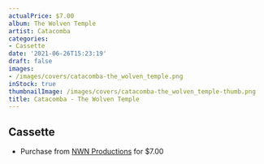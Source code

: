 ```yaml
---
actualPrice: $7.00
album: The Wolven Temple
artist: Catacomba
categories:
- Cassette
date: '2021-06-26T15:23:19'
draft: false
images:
- /images/covers/catacomba-the_wolven_temple.png
inStock: true
thumbnailImage: /images/covers/catacomba-the_wolven_temple-thumb.png
title: Catacomba - The Wolven Temple
---
```


## Cassette
* Purchase from [NWN Productions](http://shop.nwnprod.com/index.php?route=product/product&path=73&product_id=5620&sort=pd.name&order=ASC) for $7.00
